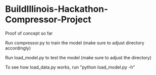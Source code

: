 # BuildIllinois-Hackathon-Compressor-Project
Proof of concept so far

Run compressor.py to train the model (make sure to adjust directory accordingly)

Run load_model.py to test the model (make sure to adjust the directory)

To see how load_data.py works, run "python load_model.py -h"

